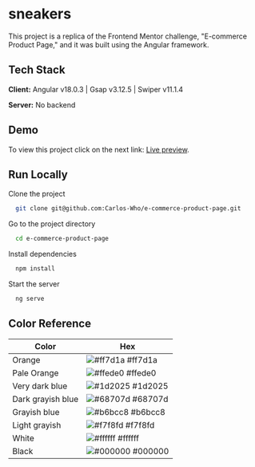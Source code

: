 
# sneakers
This project is a replica of the Frontend Mentor challenge, "E-commerce Product Page," and it was built using the Angular framework.


## Tech Stack

**Client:** Angular v18.0.3 | Gsap v3.12.5 | Swiper v11.1.4

**Server:** No backend


## Demo

To view this project click on the next link: [Live preview](#https://sneakers-shop-backend--sneakers-shop-demo.us-central1.hosted.app/).


## Run Locally

Clone the project

```bash
  git clone git@github.com:Carlos-Who/e-commerce-product-page.git
```

Go to the project directory

```bash
  cd e-commerce-product-page
```

Install dependencies

```bash
  npm install
```

Start the server

```bash
  ng serve
```

## Color Reference

| Color             | Hex                                                                |
| ----------------- | ------------------------------------------------------------------ |
| Orange | ![#ff7d1a](https://via.placeholder.com/10/ff7d1a?text=+) #ff7d1a |
| Pale Orange | ![#ffede0](https://via.placeholder.com/10/ffede0?text=+) #ffede0 |
| Very dark blue | ![#1d2025](https://via.placeholder.com/10/1d2025?text=+) #1d2025 |
| Dark grayish blue | ![#68707d](https://via.placeholder.com/10/68707d?text=+) #68707d |
| Grayish blue | ![#b6bcc8](https://via.placeholder.com/10/b6bcc8?text=+) #b6bcc8 |
| Light grayish | ![#f7f8fd](https://via.placeholder.com/10/ffede0?text=+) #f7f8fd |
| White | ![#ffffff](https://via.placeholder.com/10/ffffff?text=+) #ffffff |
| Black | ![#000000](https://via.placeholder.com/10/000000?text=+) #000000 |
